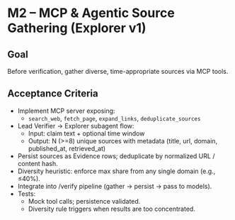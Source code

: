 # M2 – MCP & Agentic Source Gathering (Explorer v1)

## Goal
Before verification, gather diverse, time-appropriate sources via MCP tools.

## Acceptance Criteria
- Implement MCP server exposing:
  - `search_web`, `fetch_page`, `expand_links`, `deduplicate_sources`
- Lead Verifier → Explorer subagent flow:
  - Input: claim text + optional time window
  - Output: N (>=8) unique sources with metadata (title, url, domain, published_at, retrieved_at)
- Persist sources as Evidence rows; deduplicate by normalized URL / content hash.
- Diversity heuristic: enforce max share from any single domain (e.g., ≤40%).
- Integrate into /verify pipeline (gather → persist → pass to models).
- Tests:
  - Mock tool calls; persistence validated.
  - Diversity rule triggers when results are too concentrated.
